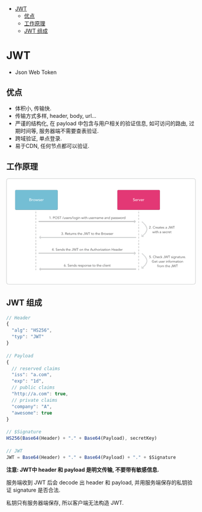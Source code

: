 
<!-- TOC -->

- [JWT](#jwt)
    - [优点](#优点)
    - [工作原理](#工作原理)
    - [JWT 组成](#jwt-组成)

<!-- /TOC -->

# JWT

* Json Web Token

## 优点

* 体积小, 传输快.
* 传输方式多样, header, body, url...
* 严谨的结构化, 在 payload 中包含与用户相关的验证信息, 如可访问的路由, 过期时间等, 服务器端不需要查表验证.
* 跨域验证, 单点登录.
* 易于CDN, 任何节点都可以验证.

## 工作原理

![](pic/auth01.png)


## JWT 组成

```js
// Header
{
  "alg": "HS256",
  "typ": "JWT"
}

// Payload
{
  // reserved claims
  "iss": "a.com",
  "exp": "1d",
  // public claims
  "http://a.com": true,
  // private claims
  "company": "A",
  "awesome": true
}

// $Signature
HS256(Base64(Header) + "." + Base64(Payload), secretKey)

// JWT
JWT = Base64(Header) + "." + Base64(Payload) + "." + $Signature
```

**注意: JWT中 header 和 payload 是明文传输, 不要带有敏感信息.**

服务端收到 JWT 后会 decode 出 header 和 payload, 并用服务端保存的私钥验证 signature 是否合法.

私钥只有服务器端保存, 所以客户端无法构造 JWT.

